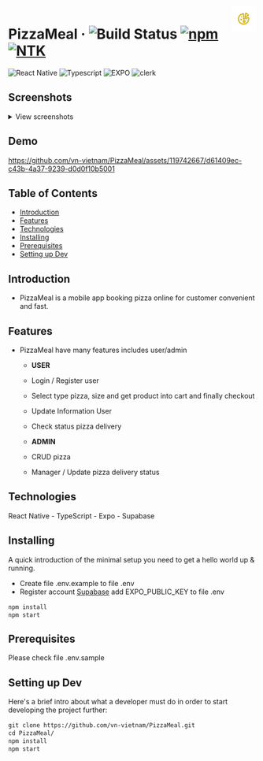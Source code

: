 <img src="./assets/images/adaptive-icon.png" width="50px" alt="Logo" align="right">

# PizzaMeal &middot; ![Build Status](https://img.shields.io/badge/build-passing-brightgreen) [![npm](https://img.shields.io/npm/v/npm.svg?style=flat-square)](https://www.npmjs.com/package/npm) [![NTK](https://img.shields.io/badge/NTK-welcome-brightgreen.svg?style=flat-square)](https://github.com/vn-vietnam)

![React Native](https://img.shields.io/badge/ReactNative-brown?logo=react)
![Typescript](https://img.shields.io/badge/TypeScirpt-green?logo=typescript)
![EXPO](https://img.shields.io/badge/expo-red?logo=expo)
![clerk](https://img.shields.io/badge/supabase-black?logo=supabase)

<!-- ![Background Image](./assets/images/screens/1.jpg) -->

## Screenshots

<details>
	<summary>View screenshots</summary>
<p align="left">
	<summary>Update</summary>
  <img src="./assets/images/img4.jpg" width="300"  />
  <img src="./assets/images/img5.jpg" width="300"  />
  <img src="./assets/images/img6.jpg" width="300"  />
  <img src="./assets/images/img7.jpg" width="300"  />
</p>
<p align="left">
  <img src="./assets/images/img1.jpg" width="300"  />
  <img src="./assets/images/img2.jpg" width="300"  />
  <img src="./assets/images/img3.jpg" width="300"  />
</p>
</details>

## Demo

https://github.com/vn-vietnam/PizzaMeal/assets/119742667/d61409ec-c43b-4a37-9239-d0d0f10b5001

## Table of Contents

- [Introduction](#Introduction)
- [Features](#Features)
- [Technologies](#Technologies)
- [Installing](#Installing)
- [Prerequisites](#Prerequisites)
- [Setting up Dev](#Setting-up-Dev)

## Introduction

- PizzaMeal is a mobile app booking pizza online for customer convenient and fast.

## Features

- PizzaMeal have many features includes user/admin

  - <b>USER</b>
  - Login / Register user
  - Select type pizza, size and get product into cart and finally checkout
  - Update Information User
  - Check status pizza delivery

  - <b>ADMIN</b>
  - CRUD pizza
  - Manager / Update pizza delivery status

## Technologies

React Native - TypeScript - Expo - Supabase

## Installing

A quick introduction of the minimal setup you need to get a hello world up &
running.

- Create file .env.example to file .env
- Register account [Supabase](https://supabase.com) add EXPO_PUBLIC_KEY to file .env

```shell
npm install
npm start
```

## Prerequisites

Please check file .env.sample

## Setting up Dev

Here's a brief intro about what a developer must do in order to start developing
the project further:

```shell
git clone https://github.com/vn-vietnam/PizzaMeal.git
cd PizzaMeal/
npm install
npm start
```
